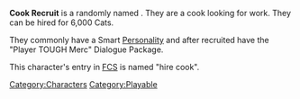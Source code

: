 **Cook Recruit** is a randomly named [](Generic_Recruits.md). They are a cook looking for work.
They can be hired for 6,000 Cats.

They commonly have a Smart [Personality](Personality.md "wikilink") and
after recruited have the "Player TOUGH Merc" Dialogue Package.

This character's entry in [FCS](Forgotten_Construction_Set.md "wikilink")
is named "hire cook".

[Category:Characters](Category:Characters "wikilink")
[Category:Playable](Category:Playable "wikilink")